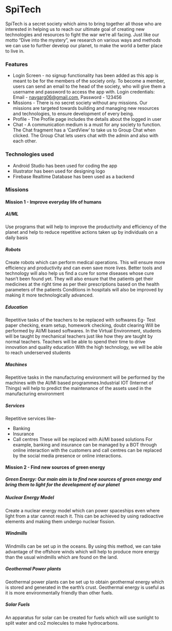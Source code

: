 # SpiTech
SpiTech is a secret society which aims to bring together all those who are interested in helping us to reach our ultimate goal of creating new technologies and resources to fight the war we’re all facing. Just like our motto “Dive into the mystery”, we research on various ways and methods we can use to further develop our planet, to make the world a better place to live in.

### Features

- Login Screen - no signup functionality has been added as this app is meant to be for the members of the society only. To become a member, users can send an email to the head of the society, who will give them a username and password to access the app with.
    Login credentials: Email - navgarg06@gmail.com, Password - 123456
- Missions - There is no secret society without any missions. Our missions are targeted towards building and managing new resources and technologies, to ensure development of every being.
- Profile - The Profile page includes the details about the logged in user
- Chat - A communication medium is a must for any society to function. The Chat fragment has a ‘CardView’ to take us to Group Chat when clicked. The Group Chat lets users chat with the admin and also with each other.

### Technologies used

- Android Studio has been used for coding the app
- Illustrator has been used for designing logo
- Firebase Realtime Database has been used as a backend

### Missions
#### Mission 1 - Improve everyday life of humans
##### AI/ML
Use programs that will help to improve the productivity and efficiency of the planet and help to reduce repetitive actions taken up by individuals on a daily basis

##### Robots
Create robots which can perform medical operations. 
This will ensure more efficiency and productivity and can even save more lives. Better tools and technology will also help us find a cure for some diseases whose cure hasn’t been found yet. They will also ensure that the patients get their medicines at the right time as per their prescriptions based on the health parameters of the patients
Conditions in hospitals will also be improved by making it more technologically advanced.

##### Education
Repetitive tasks of the teachers to be replaced with softwares
Eg- Test paper checking, exam setup, homework checking, doubt clearing
Will be performed by AI/Ml based softwares.
In the Virtual Environment, students will be taught by mechanical teachers just like how they are taught by normal teachers. Teachers will be able to spend their time to drive innovation and quality education
With the high technology, we will be able to reach underserved students 

##### Machines
Repetitive tasks in the manufacturing environment will be performed by the machines with the AI/Ml based programmes.Industrial IOT (Internet of Things) will help to predict the maintenance of the assets used in the manufacturing environment 

##### Services
Repetitive services like-
- Banking
- Insurance
- Call centres
These will be replaced with Ai/Ml based solutions
For example, banking and insurance can be managed by a BOT through online interaction with the customers and call centres can be replaced by the social media presence or online interactions.



#### Mission 2 - Find new sources of green energy
##### Green Energy: Our main aim is to find new sources of green energy and bring them to light for the development of our planet

##### Nuclear Energy Model
Create a nuclear energy model which can power spaceships even where light from a star cannot reach it. This can be achieved by using radioactive elements and making them undergo nuclear fission.


##### Windmills
Windmills can be set up in the oceans. By using this method, we can take advantage of the offshore winds which will help to produce more energy than the usual windmills which are found on the land.

##### Geothermal Power plants
Geothermal power plants can be set up to obtain geothermal energy which is  stored and generated in the earth’s crust. Geothermal energy is useful as it is more environmentally friendly than other fuels.

##### Solar Fuels
An apparatus for solar can be created for fuels which will use sunlight to split water and co2 molecules to make hydrocarbons.

